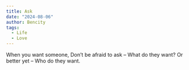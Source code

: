 ```yaml
---
title: Ask
date: "2024-08-06"
author: Bencity
tags:
  - Life
  - Love
---
```


When you want someone,
Don’t be afraid to ask –
What do they want?
Or better yet –
Who do they want.
